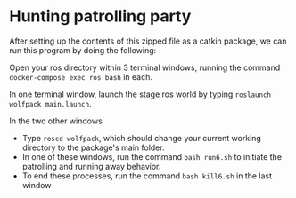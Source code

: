 # Hunting patrolling party

After setting up the contents of this zipped file as a catkin package, we can run this program by doing the following:

Open your ros directory within 3 terminal windows, running the command ```docker-compose exec ros bash``` in each.

In one terminal window, launch the stage ros world by typing ```roslaunch wolfpack main.launch```.

In the two other windows
  - Type ```roscd wolfpack```, which should change your current working directory to the package's main folder.
  - In one of these windows, run the command ```bash run6.sh``` to initiate the patrolling and running away behavior.
  - To end these processes, run the command ```bash kill6.sh``` in the last window
